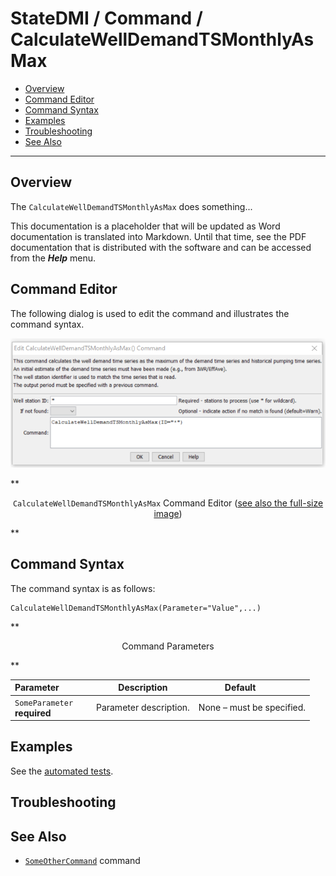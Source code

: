 # StateDMI / Command / CalculateWellDemandTSMonthlyAsMax #

* [Overview](#overview)
* [Command Editor](#command-editor)
* [Command Syntax](#command-syntax)
* [Examples](#examples)
* [Troubleshooting](#troubleshooting)
* [See Also](#see-also)

-------------------------

## Overview ##

The `CalculateWellDemandTSMonthlyAsMax` does something...

This documentation is a placeholder that will be updated as Word documentation is translated into Markdown.
Until that time, see the PDF documentation that is distributed with the software and can be accessed
from the ***Help*** menu.

## Command Editor ##

The following dialog is used to edit the command and illustrates the command syntax.

![CalculateWellDemandTSMonthlyAsMax](CalculateWellDemandTSMonthlyAsMax.png)

**<p style="text-align: center;">
`CalculateWellDemandTSMonthlyAsMax` Command Editor (<a href="../CalculateWellDemandTSMonthlyAsMax.png">see also the full-size image</a>)
</p>**

## Command Syntax ##

The command syntax is as follows:

```text
CalculateWellDemandTSMonthlyAsMax(Parameter="Value",...)
```
**<p style="text-align: center;">
Command Parameters
</p>**

| **Parameter**&nbsp;&nbsp;&nbsp;&nbsp;&nbsp;&nbsp;&nbsp;&nbsp;&nbsp;&nbsp;&nbsp;&nbsp; | **Description** | **Default**&nbsp;&nbsp;&nbsp;&nbsp;&nbsp;&nbsp;&nbsp;&nbsp;&nbsp;&nbsp; |
| --------------|-----------------|----------------- |
|`SomeParameter`<br>**required**|Parameter description.|None – must be specified.|

## Examples ##

See the [automated tests](https://github.com/OpenWaterFoundation/cdss-app-statedmi-main/tree/master/test/regression/commands/CalculateWellDemandTSMonthlyAsMax).

## Troubleshooting ##

## See Also ##

* [`SomeOtherCommand`](../SomeOtherCommand/SomeOtherCommand) command
